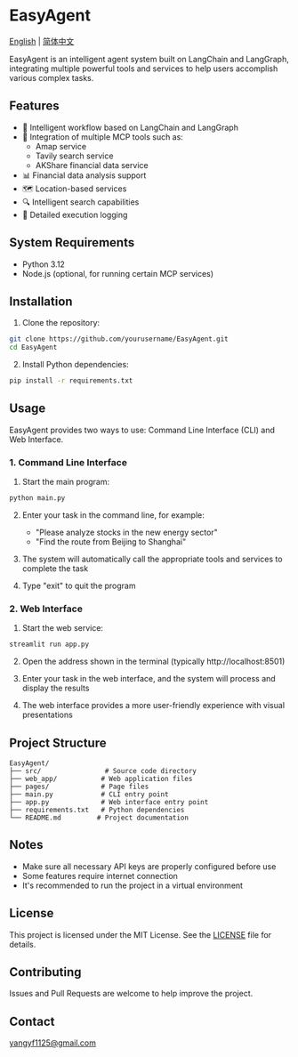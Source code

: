 # EasyAgent

[English](README.md) | [简体中文](README_ZH.md)

EasyAgent is an intelligent agent system built on LangChain and LangGraph, integrating multiple powerful tools and services to help users accomplish various complex tasks.

## Features

- 🤖 Intelligent workflow based on LangChain and LangGraph
- 🔧 Integration of multiple MCP tools such as:
  - Amap service
  - Tavily search service
  - AKShare financial data service
- 📊 Financial data analysis support
- 🗺️ Location-based services
- 🔍 Intelligent search capabilities
- 📝 Detailed execution logging

## System Requirements

- Python 3.12
- Node.js (optional, for running certain MCP services)

## Installation

1. Clone the repository:
```bash
git clone https://github.com/yourusername/EasyAgent.git
cd EasyAgent
```

2. Install Python dependencies:
```bash
pip install -r requirements.txt
```

## Usage

EasyAgent provides two ways to use: Command Line Interface (CLI) and Web Interface.

### 1. Command Line Interface

1. Start the main program:
```bash
python main.py
```

2. Enter your task in the command line, for example:
   - "Please analyze stocks in the new energy sector"
   - "Find the route from Beijing to Shanghai"

3. The system will automatically call the appropriate tools and services to complete the task

4. Type "exit" to quit the program

### 2. Web Interface

1. Start the web service:
```bash
streamlit run app.py
```

2. Open the address shown in the terminal (typically http://localhost:8501)

3. Enter your task in the web interface, and the system will process and display the results

4. The web interface provides a more user-friendly experience with visual presentations

## Project Structure

```
EasyAgent/
├── src/                # Source code directory
├── web_app/           # Web application files
├── pages/             # Page files
├── main.py            # CLI entry point
├── app.py             # Web interface entry point
├── requirements.txt   # Python dependencies
└── README.md         # Project documentation
```

## Notes

- Make sure all necessary API keys are properly configured before use
- Some features require internet connection
- It's recommended to run the project in a virtual environment

## License

This project is licensed under the MIT License. See the [LICENSE](LICENSE) file for details.

## Contributing

Issues and Pull Requests are welcome to help improve the project.

## Contact

yangyf1125@gmail.com 